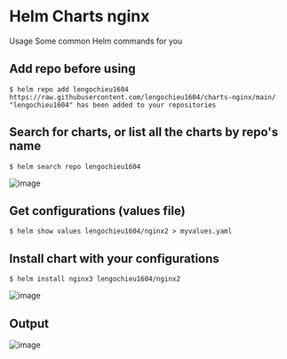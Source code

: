 # Helm Charts nginx

Usage
Some common Helm commands for you

## Add repo before using
    $ helm repo add lengochieu1604 https://raw.githubusercontent.com/lengochieu1604/charts-nginx/main/
    "lengochieu1604" has been added to your repositories

## Search for charts, or list all the charts by repo's name
    $ helm search repo lengochieu1604
![image](https://user-images.githubusercontent.com/98753976/162600867-1a5fd7de-d540-4374-a786-f4031e1defbe.png)

## Get configurations (values file)
    $ helm show values lengochieu1604/nginx2 > myvalues.yaml

## Install chart with your configurations
    $ helm install nginx3 lengochieu1604/nginx2
![image](https://user-images.githubusercontent.com/98753976/162600921-8353acf5-348d-4c35-ac10-d6a31a92b6a1.png)

## Output
![image](https://user-images.githubusercontent.com/98753976/162600987-26334f05-cf00-4d78-a5e6-d98c5f173618.png)

